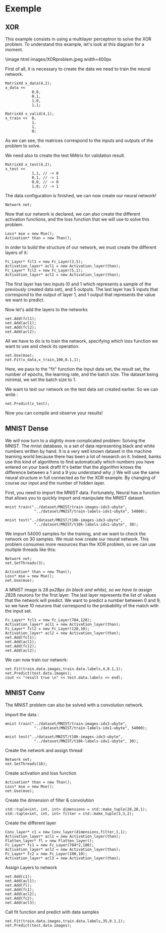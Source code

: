 Exemple                         
============


## XOR 
This example consists in using a multilayer perceptron to solve the XOR problem.
To understand this example, let's look at this diagram for a moment. 

\image html images/XORproblem.jpeg width=400px

First of all, it is necessary to create the data we need to train the neural network. 
```
MatrixXd x_data(4,2);
x_data << 
            0,0,
            0,1,
            1,0,
            1,1;

MatrixXd x_valid(4,1);
x_train <<  0,
            1,
            1,
            0;
```
As we can see, the matrices correspond to the inputs and outputs of the problem to solve.

We need also to create the test MAtrix for validation result. 
```
MatrixXd x_test(4,2);
x_test << 
            1,1, // -> 0 
            0,1, // -> 1
            0,0, // -> 0
            1,0; // -> 1
```

The data configuration is finished, we can now create our neural network!

```
Network net;
```

Now that our network is declared, we can also create the different activation functions, and the loss function that we will use to solve this problem.

```
Loss* mse = new Mse(); 
Activation* than = new Than();
```

In order to build the structure of our network, we must create the different layers of it:

```
Fc_Layer* fcl1 = new Fc_Layer(2,5);
Activation_layer* acl1 = new Activation_layer(than);
Fc_Layer* fcl2 = new Fc_Layer(5,1);
Activation_layer* acl2 = new Activation_layer(than);
```

The first layer has two inputs (0 and 1 which represents a sample of the previously created data set), and 5 outputs. 
The last layer has 5 inputs that correspond to the output of layer 1, and 1 output that represents the value we want to predict. 

Now let's add the layers to the networks 

```
net.Add(fcl1);
net.Add(acl1);
net.Add(fcl2);
net.Add(acl2);
```

All we have to do is to train the network, specifying which loss function we want to use and check its operation.

```
net.Use(mse);
net.Fit(x_data,x_train,100,0.1,1);
```
Here, we pass to the "fit" function the input data set, the result set, the number of epochs, the learning rate, and the batch size. The dataset being minimal, we set the batch size to 1.

We want to test our network on the test data set created earlier. So we can write :

```
net.Predict(x_test);
```

Now you can compile and observe your results!

## MNIST Dense
We will now turn to a slightly more complicated problem: Solving the MNIST. The mnist database, is a set of data representing black and white numbers written by hand. It is a very well known dataset in the machine learning world because there has been a lot of research on it. Indeed, banks use this kind of algorithms to find automatically which numbers you have entered on your bank draft! It's better that the algorithm knows the difference between a 1 and a 9 you understand why ;) 
We will use the same neural structure in full connected as for the XOR example. By changing of course our input and the number of hidden layer. 

First, you need to import the MNIST data. Fortunately, Neural has a function that allows you to quickly import and manipulate the MNIST dataset. 

```
mnist train("../dataset/MNIST/train-images-idx3-ubyte",
		     "../dataset/MNIST/train-labels-idx1-ubyte", 54000);

mnist test("../dataset/MNIST/t10k-images-idx3-ubyte",
		     "../dataset/MNIST/t10k-labels-idx1-ubyte", 30);
```
We import 54000 samples for the training, and we want to check the network on 30 samples.
We must now create our neural network. This problem consumes more resources than the XOR problem, so we can use multiple threads like this: 
```
Network net;
net.SetThreads(3);
```
```
Activation* than = new Than();
Loss* mse = new Mse();
net.Use(mse);
```
A MNIST image is 28 px*28px (in black and white), so we have to assign 28*28 neurons for the first layer. The last layer represents the list of values that the network will predict. We want to predict a number between 0 and 9, so we have 10 neurons that correspond to the probability of the match with the input set.
```
Fc_Layer* fcl1 = new Fc_Layer(784,128);
Activation_layer* acl1 = new Activation_layer(than);
Fc_Layer* fcl2 = new Fc_Layer(128,10);
Activation_layer* acl2 = new Activation_layer(than);
net.Add(fcl1);
net.Add(acl1);
net.Add(fcl2);
net.Add(acl2);
```
We can now train our network: 

```
net.Fit(train.data.images,train.data.labels,4,0.1,1);
net.Predict(test.data.images);
cout << "result true \n" << test.data.labels << endl;
```

## MNIST Conv
The MNIST problem can also be solved with a convolution network. 

Import the data : 
```
mnist train("../dataset/MNIST/train-images-idx3-ubyte",
		     "../dataset/MNIST/train-labels-idx1-ubyte", 54000);

mnist test("../dataset/MNIST/t10k-images-idx3-ubyte",
		     "../dataset/MNIST/t10k-labels-idx1-ubyte", 30);
```

Create the network and assign thread
```
Network net;
net.SetThreads(16);
``` 
Create activation and loss function
```
Activation* than = new Than();
Loss* mse = new Mse();
net.Use(mse);
```
Create the dimension of filter & convolution 
```
std::tuple<int, int, int> dimensions = std::make_tuple(28,28,1);
std::tuple<int, int, int> filter = std::make_tuple(3,3,2);

```
Create the different layer 
```
Conv_layer* c1 = new Conv_layer(dimensions,filter,1,1);
Activation_layer* acl1 = new Activation_layer(than);
Flatten_layer* fl = new Flatten_layer();
Fc_Layer* fc1 = new Fc_Layer(784*2,100);
Activation_layer* acl2 = new Activation_layer(than);
Fc_Layer* fc2 = new Fc_Layer(100,10);
Activation_layer* acl3 = new Activation_layer(than);
```
Assign Layers to network 
```
net.Add(c1);
net.Add(acl1);
net.Add(fl);
net.Add(fc1);
net.Add(acl2);
net.Add(fc2);
net.Add(acl3);
```
Call fit function and predict with data samples 

```
net.Fit(train.data.images,train.data.labels,35,0.1,1);
net.Predict(test.data.images);
```